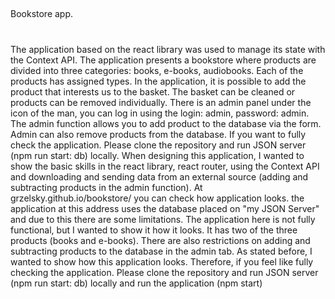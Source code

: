 ##

Bookstore app.

#

The application based on the react library was used to manage its state with the Context API. The application presents a bookstore where products are divided into three categories: books, e-books, audiobooks. Each of the products has assigned types. In the application, it is possible to add the product that interests us to the basket. The basket can be cleaned or products can be removed individually.
There is an admin panel under the icon of the man, you can log in using the login: admin, password: admin. The admin function allows you to add product to the database via the form. Admin can also remove products from the database. If you want to fully check the application. Please clone the repository and run JSON server (npm run start: db) locally. When designing this application, I wanted to show the basic skills in the react library, react router, using the Context API and downloading and sending data from an external source (adding and subtracting products in the admin function).
At grzelsky.github.io/bookstore/ you can check how application looks. the application at this address uses the database placed on "my JSON Server" and due to this there are some limitations. The application here is not fully functional, but I wanted to show it how it looks. It has two of the three products (books and e-books). There are also restrictions on adding and subtracting products to the database in the admin tab. As stated before, I wanted to show how this application looks. Therefore, if you feel like fully checking the application. Please clone the repository and run JSON server (npm run start: db) locally and run the application (npm start)
